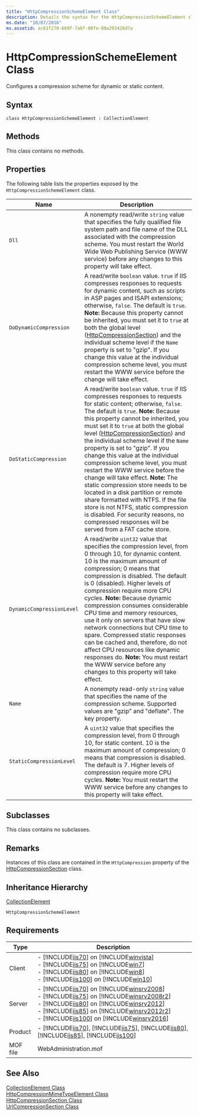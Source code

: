 ```yaml
---
title: "HttpCompressionSchemeElement Class"
description: Details the syntax for the HttpCompressionSchemeElement class and configures a compression scheme for dynamic or static content.
ms.date: "10/07/2016"
ms.assetid: ac61f270-669f-7a6f-08fe-88a293426d7a
---
```

# HttpCompressionSchemeElement Class
Configures a compression scheme for dynamic or static content.  
  
## Syntax  
  
```vbs  
class HttpCompressionSchemeElement : CollectionElement  
```  
  
## Methods  
 This class contains no methods.  
  
## Properties  
 The following table lists the properties exposed by the `HttpCompressionSchemeElement` class.  
  
|Name|Description|  
|----------|-----------------|  
|`Dll`|A nonempty read/write `string` value that specifies the fully qualified file system path and file name of the DLL associated with the compression scheme. You must restart the World Wide Web Publishing Service (WWW service) before any changes to this property will take effect.|  
|`DoDynamicCompression`|A read/write `boolean` value. `true` if IIS compresses responses to requests for dynamic content, such as scripts in ASP pages and ISAPI extensions; otherwise, `false`. The default is `true`. **Note:**  Because this property cannot be inherited, you must set it to `true` at both the global level ([HttpCompressionSection](../wmi-provider/httpcompressionsection-class.md)) and the individual scheme level if the `Name` property is set to "gzip". If you change this value at the individual compression scheme level, you must restart the WWW service before the change will take effect.|  
|`DoStaticCompression`|A read/write `boolean` value. `true` if IIS compresses responses to requests for static content; otherwise, `false`. The default is `true`. **Note:**  Because this property cannot be inherited, you must set it to `true` at both the global level ([HttpCompressionSection](../wmi-provider/httpcompressionsection-class.md)) and the individual scheme level if the `Name` property is set to "gzip". If you change this value at the individual compression scheme level, you must restart the WWW service before the change will take effect. **Note:**  The static compression store needs to be located in a disk partition or remote share formatted with NTFS. If the file store is not NTFS, static compression is disabled. For security reasons, no compressed responses will be served from a FAT cache store.|  
|`DynamicCompressionLevel`|A read/write `uint32` value that specifies the compression level, from 0 through 10, for dynamic content. 10 is the maximum amount of compression; 0 means that compression is disabled. The default is 0 (disabled). Higher levels of compression require more CPU cycles. **Note:**  Because dynamic compression consumes considerable CPU time and memory resources, use it only on servers that have slow network connections but CPU time to spare. Compressed static responses can be cached and, therefore, do not affect CPU resources like dynamic responses do. **Note:**  You must restart the WWW service before any changes to this property will take effect.|  
|`Name`|A nonempty read-only `string` value that specifies the name of the compression scheme. Supported values are "gzip" and "deflate". The key property.|  
|`StaticCompressionLevel`|A `uint32` value that specifies the compression level, from 0 through 10, for static content. 10 is the maximum amount of compression; 0 means that compression is disabled. The default is 7. Higher levels of compression require more CPU cycles. **Note:**  You must restart the WWW service before any changes to this property will take effect.|  
  
## Subclasses  
 This class contains no subclasses.  
  
## Remarks  
 Instances of this class are contained in the `HttpCompression` property of the [HttpCompressionSection](../wmi-provider/httpcompressionsection-class.md) class.  
  
## Inheritance Hierarchy  
 [CollectionElement](../wmi-provider/collectionelement-class.md)  
  
 `HttpCompressionSchemeElement`  
  
## Requirements  
  
|Type|Description|  
|----------|-----------------|  
|Client|-   [!INCLUDE[iis70](../wmi-provider/includes/iis70-md.md)] on [!INCLUDE[winvista](../wmi-provider/includes/winvista-md.md)]<br />-   [!INCLUDE[iis75](../wmi-provider/includes/iis75-md.md)] on [!INCLUDE[win7](../wmi-provider/includes/win7-md.md)]<br />-   [!INCLUDE[iis80](../wmi-provider/includes/iis80-md.md)] on [!INCLUDE[win8](../wmi-provider/includes/win8-md.md)]<br />-   [!INCLUDE[iis100](../wmi-provider/includes/iis100-md.md)] on [!INCLUDE[win10](../wmi-provider/includes/win10-md.md)]|  
|Server|-   [!INCLUDE[iis70](../wmi-provider/includes/iis70-md.md)] on [!INCLUDE[winsrv2008](../wmi-provider/includes/winsrv2008-md.md)]<br />-   [!INCLUDE[iis75](../wmi-provider/includes/iis75-md.md)] on [!INCLUDE[winsrv2008r2](../wmi-provider/includes/winsrv2008r2-md.md)]<br />-   [!INCLUDE[iis80](../wmi-provider/includes/iis80-md.md)] on [!INCLUDE[winsrv2012](../wmi-provider/includes/winsrv2012-md.md)]<br />-   [!INCLUDE[iis85](../wmi-provider/includes/iis85-md.md)] on [!INCLUDE[winsrv2012r2](../wmi-provider/includes/winsrv2012r2-md.md)]<br />-   [!INCLUDE[iis100](../wmi-provider/includes/iis100-md.md)] on [!INCLUDE[winsrv2016](../wmi-provider/includes/winsrv2016-md.md)]|  
|Product|-   [!INCLUDE[iis70](../wmi-provider/includes/iis70-md.md)], [!INCLUDE[iis75](../wmi-provider/includes/iis75-md.md)], [!INCLUDE[iis80](../wmi-provider/includes/iis80-md.md)], [!INCLUDE[iis85](../wmi-provider/includes/iis85-md.md)], [!INCLUDE[iis100](../wmi-provider/includes/iis100-md.md)]|  
|MOF file|WebAdministration.mof|  
  
## See Also  
 [CollectionElement Class](../wmi-provider/collectionelement-class.md)   
 [HttpCompressionMimeTypeElement Class](../wmi-provider/httpcompressionmimetypeelement-class.md)   
 [HttpCompressionSection Class](../wmi-provider/httpcompressionsection-class.md)   
 [UrlCompressionSection Class](../wmi-provider/urlcompressionsection-class.md)
